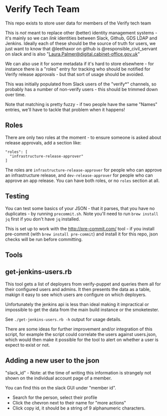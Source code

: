 # Verify Tech Team

This repo exists to store user data for members of the Verify tech team

This is _not_ meant to replace other (better) identity management systems -
it's mainly so we can _link_ identities between Slack, Github, GDS LDAP and
Jenkins.  Ideally each of these should be the source of truth for users, we
just want to know that @leethaxor on github is @responsible_civil_servant on slack
and is also "Laura.Palmer@digital.cabinet-office.gov.uk"

We can also use it for some metadata if it's hard to store elsewhere - for instance
there is a "roles" entry for tracking who should be notified for Verify release approvals -
but that sort of usage should be avoided.

This was initially populated from Slack users of the "verify*" channels, so
probably has a number of non-verify users - this should be trimmed down
over time.

Note that matching is pretty fuzzy - if two people have the same "Names" entries,
we'll have to tackle that problem when it happens!

## Roles

There are only two roles at the moment - to ensure someone is asked about release
approvals, add a section like:

```
"roles": [
  "infrastructure-release-approver"
]
```

The roles are `infrastructure-release-approver` for people who can approve an
infrastructure release, and `dev-release-approver` for people
who can approve an app release. You can have both roles, or no `roles` section
at all.

## Testing

You can test some basics of your JSON - that it parses, that you have
no duplicates - by running `precommit.sh`.  Note you'll need to run
`brew install jq` first if you don't have `jq` installed.

This is set up to work with the http://pre-commit.com/ tool - if you install
pre-commit (with `brew install pre-commit`) and install it for this repo,
json checks will be run before committing.

## Tools

## get-jenkins-users.rb

This tool gets a list of deployers from verify-puppet and queries them all for
their configured users and admins.  It then presents the data as a table,
makign it easy to see which users are configure on which deployers.

Unfortunately the jenkins api is less than ideal making it impractical or
impossible to get the data from the main build instance or the smoketester.

See `./get-jenkins-users.rb -h` output for usage details.

There are some ideas for further improvement and/or integration of this
script, for example the script could correlate the users against users.json,
which would then make it possible for the tool to alert on whether a user is
expect to exist or not.

## Adding a new user to the json

"slack_id" - Note: at the time of writing this information is strangely not shown on the individual account page of a member.

You can find this on the slack GUI under "member id".
- Search for the person, select their profile
- Click the chevron next to their name for "more actions"
- Click copy id, it should be a string of 9 alphanumeric characters.  
